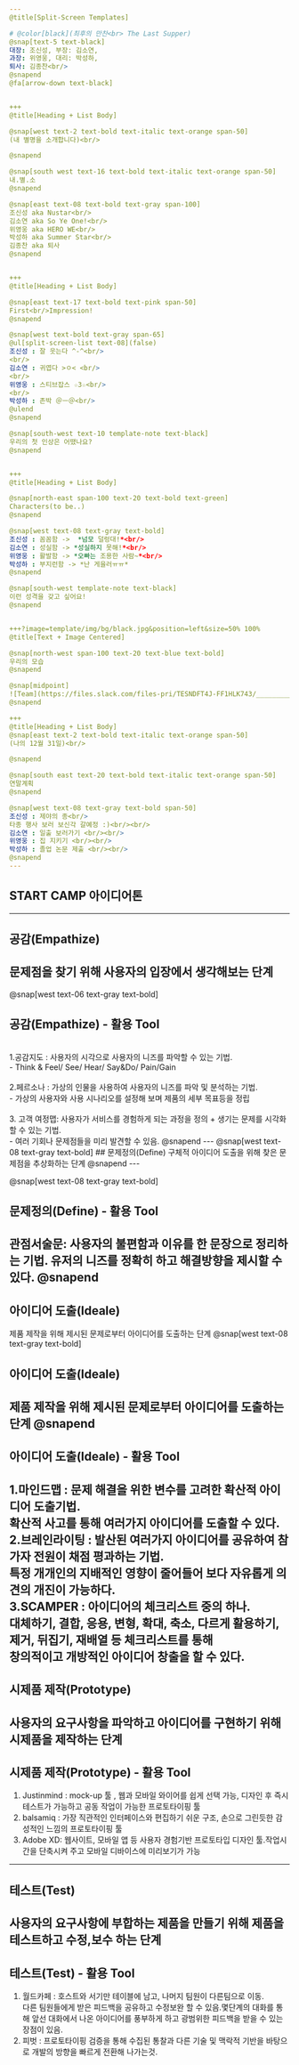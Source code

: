```yaml
---
@title[Split-Screen Templates]

# @color[black](최후의 만찬<br> The Last Supper)
@snap[text-5 text-black]
대장: 조신성, 부장: 김소연,  
과장: 위영웅, 대리: 박성하,  
퇴사: 김종찬<br/>  
@snapend
@fa[arrow-down text-black]


+++
@title[Heading + List Body]

@snap[west text-2 text-bold text-italic text-orange span-50]
(내 별명을 소개합니다)<br/>

@snapend

@snap[south west text-16 text-bold text-italic text-orange span-50]
내.별.소
@snapend

@snap[east text-08 text-bold text-gray span-100]
조신성 aka Nustar<br/>  
김소연 aka So Ye One!<br/>  
위영웅 aka HERO WE<br/>  
박성하 aka Summer Star<br/>  
김종찬 aka 퇴사  
@snapend


+++
@title[Heading + List Body]

@snap[east text-17 text-bold text-pink span-50]
First<br/>Impression!
@snapend

@snap[west text-bold text-gray span-65]
@ul[split-screen-list text-08](false)
조신성 : 잘 웃는다 ^-^<br/>
<br/>
김소연 : 귀엽다 >ㅇ< <br/>
<br/>
위영웅 : 스티브잡스 ☆3☆<br/>
<br/>
박성하 : 존박 ＠ㅡ＠<br/>
@ulend
@snapend

@snap[south-west text-10 template-note text-black]
우리의 첫 인상은 어땠나요?
@snapend


+++
@title[Heading + List Body]

@snap[north-east span-100 text-20 text-bold text-green]
Characters(to be..)
@snapend

@snap[west text-08 text-gray text-bold]
조신성 : 꼼꼼함 ->  *넘모 덜렁대!*<br/>  
김소연 : 성실함 -> *성실하지 못해!*<br/>  
위영웅 : 활발함 -> *오빠는 조용한 사람~*<br/>  
박성하 : 부지런함 -> *난 게을러ㅠㅠ* 
@snapend

@snap[south-west template-note text-black]
이런 성격을 갖고 싶어요!
@snapend


+++?image=template/img/bg/black.jpg&position=left&size=50% 100%
@title[Text + Image Centered]

@snap[north-west span-100 text-20 text-blue text-bold]
우리의 모습
@snapend

@snap[midpoint]
![Team](https://files.slack.com/files-pri/TESNDFT4J-FF1HLK743/_____________.jpg "최후의 만찬")
@snapend

+++
@title[Heading + List Body]
@snap[east text-2 text-bold text-italic text-orange span-50]
(나의 12월 31일)<br/>

@snapend

@snap[south east text-20 text-bold text-italic text-orange span-50]
연말계획
@snapend

@snap[west text-08 text-gray text-bold span-50]
조신성 : 제야의 종<br/>
타종 행사 보러 보신각 갈예정 :)<br/><br/>
김소연 : 일출 보러가기 <br/><br/>
위영웅 : 집 지키기 <br/><br/>
박성하 : 졸업 논문 제출 <br/><br/>
@snapend
---
```

## START CAMP 아이디어톤
---
## 공감(Empathize)
문제점을 찾기 위해 사용자의 입장에서 생각해보는 단계
---

@snap[west text-06 text-gray text-bold]
## 공감(Empathize) - 활용 Tool
<br/>
 1.공감지도 : 사용자의 시각으로 사용자의 니즈를 파악할 수 있는 기법.<br/>
 - Think & Feel/ See/ Hear/ Say&Do/ Pain/Gain<br><br/>
2.페르소나 : 가상의 인물을 사용하여 사용자의 니즈를 파악 및 분석하는 기법.<br/>
 - 가상의 사용자와 사용 시나리오를 설정해 보며 제품의 세부 목표등을 정립<br><br/>
3. 고객 여정맵: 사용자가 서비스를 경험하게 되는 과정을 정의 + 생기는 문제를 시각화 할 수 있는 기법.<br>
 - 여러 기회나 문제점들을 미리 발견할 수 있음.
@snapend
---
@snap[west text-08 text-gray text-bold]
## 문제정의(Define)
구체적 아이디어 도출을 위해 찾은 문제점을 추상화하는 단계
@snapend
---

@snap[west text-08 text-gray text-bold]
## 문제정의(Define) - 활용 Tool
관점서술문: 사용자의 불편함과 이유를 한 문장으로 정리하는 기법. 유저의 니즈를 정확히 하고 해결방향을 제시할 수 있다.
@snapend
---
## 아이디어 도출(Ideale)
제품 제작을 위해 제시된 문제로부터 아이디어를 도출하는 단계
@snap[west text-08 text-gray text-bold]
## 아이디어 도출(Ideale)
제품 제작을 위해 제시된 문제로부터 아이디어를 도출하는 단계
@snapend
---
## 아이디어 도출(Ideale) - 활용 Tool
1.마인드맵 : 문제 해결을 위한 변수를 고려한 확산적 아이디어 도출기법.<br>
          확산적 사고를 통해 여러가지 아이디어를 도출할 수 있다.<br>
2.브레인라이팅 : 발산된 여러가지 아이디어를 공유하여 참가자 전원이 채점 평과하는 기법. <br>
              특정 개개인의 지배적인 영향이 줄어들어 보다 자유롭게 의견의 개진이 가능하다. <br>
3.SCAMPER : 아이디어의 체크리스트 중의 하나.<br>
          대체하기, 결합, 응용, 변형, 확대, 축소, 다르게 활용하기, 제거, 뒤집기, 재배열 등 체크리스트를 통해 <br>
          창의적이고 개방적인 아이디어 창출을 할 수 있다.
---
## 시제품 제작(Prototype)
사용자의 요구사항을 파악하고 아이디어를 구현하기 위해 시제품을 제작하는 단계
---
## 시제품 제작(Prototype) - 활용 Tool
1. Justinmind : mock-up 툴 , 웹과 모바일 와이어를 쉽게 선택 가능, 디자인 후 즉시 테스트가 가능하고 공동 작업이 가능한 프로토타이핑 툴<br>
2. balsamiq : 가장 직관적인 인터페이스와 편집하기 쉬운 구조, 손으로 그린듯한 감성적인 느낌의 프로토타이핑 툴<br>
3. Adobe XD: 웹사이트, 모바일 앱 등 사용자 경험기반 프로토타입 디자인 툴.작업시간을 단축시켜 주고 모바일 디바이스에 미리보기가 가능<br>
---
## 테스트(Test)
사용자의 요구사항에 부합하는 제품을 만들기 위해 제품을 테스트하고 수정,보수 하는 단계
---
## 테스트(Test) - 활용 Tool
1. 월드카페 : 호스트와 서기만 테이블에 남고, 나머지 팀원이 다른팀으로 이동.<br>
            다른 팀원들에게 받은 피드백을 공유하고 수정보완 할 수 있음.몇단계의 대화를 통해 앞선 대화에서 나온 아이디어를 풍부하게 하고 광범위한 피드백을 받을 수 있는 장점이 있음.<br>
2. 피벗 : 프로토타이핑 검증을 통해 수집된 통찰과 다른 기술 및 맥락적 기반을 바탕으로 개발의 방향을 빠르게 전환해 나가는것.
